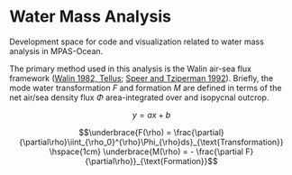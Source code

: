 # Water Mass Analysis

Development space for code and visualization related to water mass analysis in MPAS-Ocean.

The primary method used in this analysis is the Walin air-sea flux framework ([Walin 1982, Tellus](https://doi.org/10.3402/tellusa.v34i2.10801); [Speer and Tziperman 1992](https://doi.org/10.1175/1520-0485(1992)022<0093:ROWMFI>2.0.CO;2)). Briefly, the mode water transformation $F$ and formation $M$ are defined in terms of the net air/sea density flux $\Phi$ area-integrated over and isopycnal outcrop.

$$y = ax + b$$

$$\underbrace{F(\rho) = \frac{\partial}{\partial\rho}\iint_{\rho_0}^{\rho}\Phi_{\rho}ds}_{\text{Transformation}} \hspace{1cm} \underbrace{M(\rho) = - \frac{\partial F}{\partial\rho}}_{\text{Formation}}$$
